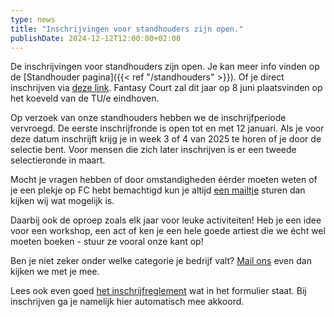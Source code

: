 ```yaml
--- 
type: news 
title: "Inschrijvingen voor standhouders zijn open." 
publishDate: 2024-12-12T12:00:00+02:00 
--- 
```


De inschrijvingen voor standhouders zijn open. Je kan meer info vinden op de [Standhouder pagina]({{< ref "/standhouders" >}}). Of je direct inschrijven via [deze link](https://docs.google.com/forms/d/e/1FAIpQLSdgNXPGttfaqPzkXfZpr1McJyhMBjCHTCpDKVrfEfgqgnLUFQ/viewform?usp=sf_link). Fantasy Court zal dit jaar op 8 juni plaatsvinden op het koeveld van de TU/e eindhoven. 

Op verzoek van onze standhouders hebben we de inschrijfperiode vervroegd. De eerste inschrijfronde is open tot en met 12 januari. Als je voor deze datum inschrijft krijg je in week 3 of 4 van 2025 te horen of je door de selectie bent. Voor mensen die zich later inschrijven is er een tweede selectieronde in maart. 

Mocht je vragen hebben of door omstandigheden éérder moeten weten of je een plekje op FC hebt bemachtigd kun je altijd [een mailtje](mailto:info@fantasycourt.nl) sturen dan kijken wij wat mogelijk is.

Daarbij ook de oproep zoals elk jaar voor leuke activiteiten! Heb je een idee voor een workshop, een act of ken je een hele goede artiest die we écht wel moeten boeken - stuur ze vooral onze kant op! 

Ben je niet zeker onder welke categorie je bedrijf valt? [Mail ons](mailto:info@fantasycourt.nl) even dan kijken we met je mee.

Lees ook even goed [het inschrijfreglement](https://docs.google.com/document/d/1lWsQuVgl0SjMx5kb9iwUHwva5-iMHPq9/edit?usp=sharing&ouid=118033485815882455862&rtpof=true&sd=true) wat in het formulier staat. Bij inschrijven ga je namelijk hier automatisch mee akkoord. 

